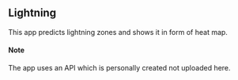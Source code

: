## Lightning

This app predicts lightning zones and shows it in form of heat map.

#### Note
The app uses an API which is personally created not uploaded here.
